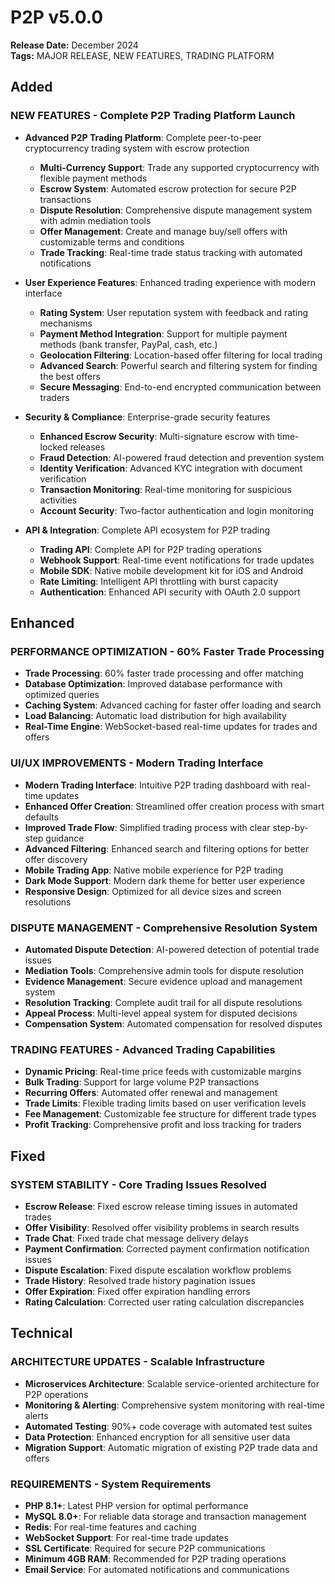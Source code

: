 # P2P v5.0.0
**Release Date:** December 2024  
**Tags:** MAJOR RELEASE, NEW FEATURES, TRADING PLATFORM

## Added

### **NEW FEATURES** - Complete P2P Trading Platform Launch
- **Advanced P2P Trading Platform**: Complete peer-to-peer cryptocurrency trading system with escrow protection
  - **Multi-Currency Support**: Trade any supported cryptocurrency with flexible payment methods
  - **Escrow System**: Automated escrow protection for secure P2P transactions
  - **Dispute Resolution**: Comprehensive dispute management system with admin mediation tools
  - **Offer Management**: Create and manage buy/sell offers with customizable terms and conditions
  - **Trade Tracking**: Real-time trade status tracking with automated notifications

- **User Experience Features**: Enhanced trading experience with modern interface
  - **Rating System**: User reputation system with feedback and rating mechanisms
  - **Payment Method Integration**: Support for multiple payment methods (bank transfer, PayPal, cash, etc.)
  - **Geolocation Filtering**: Location-based offer filtering for local trading
  - **Advanced Search**: Powerful search and filtering system for finding the best offers
  - **Secure Messaging**: End-to-end encrypted communication between traders

- **Security & Compliance**: Enterprise-grade security features
  - **Enhanced Escrow Security**: Multi-signature escrow with time-locked releases
  - **Fraud Detection**: AI-powered fraud detection and prevention system
  - **Identity Verification**: Advanced KYC integration with document verification
  - **Transaction Monitoring**: Real-time monitoring for suspicious activities
  - **Account Security**: Two-factor authentication and login monitoring

- **API & Integration**: Complete API ecosystem for P2P trading
  - **Trading API**: Complete API for P2P trading operations
  - **Webhook Support**: Real-time event notifications for trade updates
  - **Mobile SDK**: Native mobile development kit for iOS and Android
  - **Rate Limiting**: Intelligent API throttling with burst capacity
  - **Authentication**: Enhanced API security with OAuth 2.0 support

## Enhanced

### **PERFORMANCE OPTIMIZATION** - 60% Faster Trade Processing
- **Trade Processing**: 60% faster trade processing and offer matching
- **Database Optimization**: Improved database performance with optimized queries
- **Caching System**: Advanced caching for faster offer loading and search
- **Load Balancing**: Automatic load distribution for high availability
- **Real-Time Engine**: WebSocket-based real-time updates for trades and offers

### **UI/UX IMPROVEMENTS** - Modern Trading Interface
- **Modern Trading Interface**: Intuitive P2P trading dashboard with real-time updates
- **Enhanced Offer Creation**: Streamlined offer creation process with smart defaults
- **Improved Trade Flow**: Simplified trading process with clear step-by-step guidance
- **Advanced Filtering**: Enhanced search and filtering options for better offer discovery
- **Mobile Trading App**: Native mobile experience for P2P trading
- **Dark Mode Support**: Modern dark theme for better user experience
- **Responsive Design**: Optimized for all device sizes and screen resolutions

### **DISPUTE MANAGEMENT** - Comprehensive Resolution System
- **Automated Dispute Detection**: AI-powered detection of potential trade issues
- **Mediation Tools**: Comprehensive admin tools for dispute resolution
- **Evidence Management**: Secure evidence upload and management system
- **Resolution Tracking**: Complete audit trail for all dispute resolutions
- **Appeal Process**: Multi-level appeal system for disputed decisions
- **Compensation System**: Automated compensation for resolved disputes

### **TRADING FEATURES** - Advanced Trading Capabilities
- **Dynamic Pricing**: Real-time price feeds with customizable margins
- **Bulk Trading**: Support for large volume P2P transactions
- **Recurring Offers**: Automated offer renewal and management
- **Trade Limits**: Flexible trading limits based on user verification levels
- **Fee Management**: Customizable fee structure for different trade types
- **Profit Tracking**: Comprehensive profit and loss tracking for traders

## Fixed

### **SYSTEM STABILITY** - Core Trading Issues Resolved
- **Escrow Release**: Fixed escrow release timing issues in automated trades
- **Offer Visibility**: Resolved offer visibility problems in search results
- **Trade Chat**: Fixed trade chat message delivery delays
- **Payment Confirmation**: Corrected payment confirmation notification issues
- **Dispute Escalation**: Fixed dispute escalation workflow problems
- **Trade History**: Resolved trade history pagination issues
- **Offer Expiration**: Fixed offer expiration handling errors
- **Rating Calculation**: Corrected user rating calculation discrepancies

## Technical

### **ARCHITECTURE UPDATES** - Scalable Infrastructure
- **Microservices Architecture**: Scalable service-oriented architecture for P2P operations
- **Monitoring & Alerting**: Comprehensive system monitoring with real-time alerts
- **Automated Testing**: 90%+ code coverage with automated test suites
- **Data Protection**: Enhanced encryption for all sensitive user data
- **Migration Support**: Automatic migration of existing P2P trade data and offers

### **REQUIREMENTS** - System Requirements
- **PHP 8.1+**: Latest PHP version for optimal performance
- **MySQL 8.0+**: For reliable data storage and transaction management
- **Redis**: For real-time features and caching
- **WebSocket Support**: For real-time trade updates
- **SSL Certificate**: Required for secure P2P communications
- **Minimum 4GB RAM**: Recommended for P2P trading operations
- **Email Service**: For automated notifications and communications 